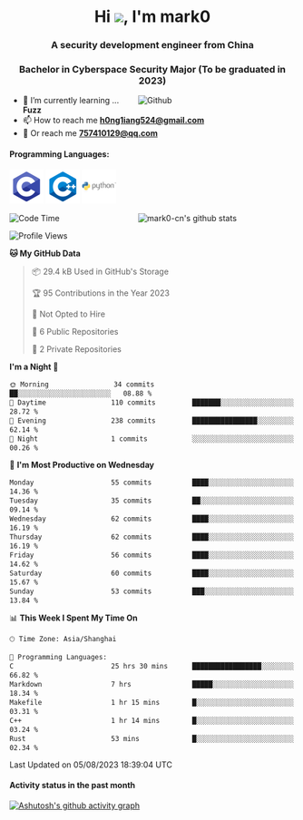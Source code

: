 <h1 align="center">Hi <img src="https://raw.githubusercontent.com/iampavangandhi/iampavangandhi/master/gifs/Hi.gif" width="30px">, I'm mark0</h1>

<h3 align="center">A security development engineer from China</h3>
<h3 align="center">Bachelor in Cyberspace Security Major (To be graduated in 2023)</h3>

<img width="55%" align="right" alt="Github" src="https://raw.githubusercontent.com/onimur/.github/master/.resources/git-header.svg" />

<!-- - 🔭 I’m currently working on **vKarma Webapp** -->
<!-- - 💬 Ask me about ... **Web Develpoment** -->
<!-- - 😄 Employement ... **Open for intern opportunities** -->
<!-- - ⚡ Fun fact ... **Anime**❤ -->
- 🌱 I’m currently learning ... **Fuzz**
- 📫 How to reach me **h0ng1iang524@gmail.com**
- 📨 Or reach me **757410129@qq.com**

<h4>Programming Languages: </h4>
<p align="left">
 <img style="margin: auto;" src="https://raw.githubusercontent.com/sachinverma53121/sachinverma53121/master/icons/c.png" alt=c width="60" height="60"/>
 <img style="margin: auto;" src="https://raw.githubusercontent.com/sachinverma53121/sachinverma53121/master/icons/cpp.png" alt=cplusplus width="60" height="60"/>
 <img style="margin: auto;" src="https://raw.githubusercontent.com/sachinverma53121/sachinverma53121/master/icons/python.png" alt=python width="60" height="60"/>
</p>


<img width="55%" align="right" alt="mark0-cn's github stats" src="https://github-readme-stats.vercel.app/api?username=mark0-cn&show_icons=true&hide_border=true" />

<!--START_SECTION:waka-->
![Code Time](http://img.shields.io/badge/Code%20Time-1%2C108%20hrs%2050%20mins-blue)

![Profile Views](http://img.shields.io/badge/Profile%20Views-118-blue)

**🐱 My GitHub Data** 

> 📦 29.4 kB Used in GitHub's Storage 
 > 
> 🏆 95 Contributions in the Year 2023
 > 
> 🚫 Not Opted to Hire
 > 
> 📜 6 Public Repositories 
 > 
> 🔑 2 Private Repositories 
 > 
**I'm a Night 🦉** 

```text
🌞 Morning                34 commits          ██░░░░░░░░░░░░░░░░░░░░░░░   08.88 % 
🌆 Daytime                110 commits         ███████░░░░░░░░░░░░░░░░░░   28.72 % 
🌃 Evening                238 commits         ████████████████░░░░░░░░░   62.14 % 
🌙 Night                  1 commits           ░░░░░░░░░░░░░░░░░░░░░░░░░   00.26 % 
```
📅 **I'm Most Productive on Wednesday** 

```text
Monday                   55 commits          ████░░░░░░░░░░░░░░░░░░░░░   14.36 % 
Tuesday                  35 commits          ██░░░░░░░░░░░░░░░░░░░░░░░   09.14 % 
Wednesday                62 commits          ████░░░░░░░░░░░░░░░░░░░░░   16.19 % 
Thursday                 62 commits          ████░░░░░░░░░░░░░░░░░░░░░   16.19 % 
Friday                   56 commits          ████░░░░░░░░░░░░░░░░░░░░░   14.62 % 
Saturday                 60 commits          ████░░░░░░░░░░░░░░░░░░░░░   15.67 % 
Sunday                   53 commits          ███░░░░░░░░░░░░░░░░░░░░░░   13.84 % 
```


📊 **This Week I Spent My Time On** 

```text
🕑︎ Time Zone: Asia/Shanghai

💬 Programming Languages: 
C                        25 hrs 30 mins      █████████████████░░░░░░░░   66.82 % 
Markdown                 7 hrs               █████░░░░░░░░░░░░░░░░░░░░   18.34 % 
Makefile                 1 hr 15 mins        █░░░░░░░░░░░░░░░░░░░░░░░░   03.31 % 
C++                      1 hr 14 mins        █░░░░░░░░░░░░░░░░░░░░░░░░   03.24 % 
Rust                     53 mins             █░░░░░░░░░░░░░░░░░░░░░░░░   02.34 % 
```


 Last Updated on 05/08/2023 18:39:04 UTC
<!--END_SECTION:waka-->

<h4>Activity status in the past month</h4>

[![Ashutosh's github activity graph](https://github-readme-activity-graph.vercel.app/graph?username=mark0-cn&theme=dracula)](https://github.com/ashutosh00710/github-readme-activity-graph)

<!--
**mark0-cn/mark0-cn** is a ✨ _special_ ✨ repository because its `README.md` (this file) appears on your GitHub profile.

Here are some ideas to get you started:

- 🔭 I’m currently working on ...
- 🌱 I’m currently learning ...
- 👯 I’m looking to collaborate on ...
- 🤔 I’m looking for help with ...
- 💬 Ask me about ...
- 📫 How to reach me: ...
- 😄 Pronouns: ...
- ⚡ Fun fact: ...
-->
